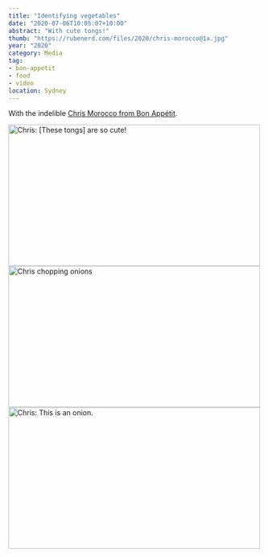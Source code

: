 ```yaml
---
title: "Identifying vegetables"
date: "2020-07-06T10:05:07+10:00"
abstract: "With cute tongs!"
thumb: "https://rubenerd.com/files/2020/chris-morocco@1x.jpg"
year: "2020"
category: Media
tag:
- bon-appetit
- food
- video
location: Sydney
---
```

With the indelible [Chris Morocco from Bon Appétit](https://www.youtube.com/watch?v=DKsxda--GVA).

<p><img src="https://rubenerd.com/files/2020/chris-morocco@1x.jpg" srcset="https://rubenerd.com/files/2020/chris-morocco@1x.jpg 1x, https://rubenerd.com/files/2020/chris-morocco@2x.jpg 2x" alt="Chris: [These tongs] are so cute!" style="width:500px; height:281px;" /><br /><img src="https://rubenerd.com/files/2020/chris-morocco2@1x.jpg" srcset="https://rubenerd.com/files/2020/chris-morocco2@1x.jpg 1x, https://rubenerd.com/files/2020/chris-morocco2@2x.jpg 2x" alt="Chris chopping onions" style="width:500px; height:281px;" /><br /><img src="https://rubenerd.com/files/2020/chris-morocco3@1x.jpg" srcset="https://rubenerd.com/files/2020/chris-morocco3@1x.jpg 1x, https://rubenerd.com/files/2020/chris-morocco3@2x.jpg 2x" alt="Chris: This is an onion." style="width:500px; height:281px;" /></p>


